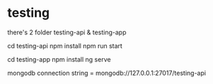 # testing

there's 2 folder testing-api & testing-app

cd testing-api
npm install
npm run start

cd testing-app
npm install
ng serve

mongodb connection string = mongodb://127.0.0.1:27017/testing-api
